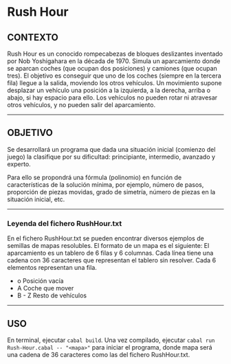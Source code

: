 # Rush Hour
## CONTEXTO

Rush Hour es un conocido rompecabezas de bloques deslizantes inventado por Nob Yoshigahara en la década de 1970. Simula un aparcamiento donde se aparcan coches (que ocupan dos posiciones) y camiones (que ocupan tres). El objetivo es conseguir que uno de los coches (siempre en la tercera fila) llegue a la salida, moviendo los otros vehículos. Un movimiento supone desplazar un vehículo una posición a la izquierda, a la derecha, arriba o abajo, si hay espacio para ello. Los vehículos no pueden rotar ni atravesar otros vehículos, y no pueden salir del aparcamiento. 

--------------------------------------------------------------------------------------

## OBJETIVO

Se desarrollará un programa que dada una situación inicial (comienzo del juego) la clasifique por su dificultad: principiante, intermedio, avanzado y experto.

Para ello se propondrá una fórmula (polinomio) en función de características de la solución mínima, por ejemplo, número de pasos, proporción de piezas movidas, grado de simetría, número de piezas en la situación inicial, etc.

--------------------------------------------------------------------------------------

### Leyenda del fichero RushHour.txt
En el fichero RushHour.txt se pueden encontrar diversos ejemplos de semillas de mapas resolubles. El formato de un mapa es el siguiente:
El aparcamiento es un tablero de 6 filas y 6 columnas.
Cada línea tiene una cadena con 36 caracteres que representan el tablero sin resolver. Cada 6 elementos representan una fila.
- o Posición vacía
- A Coche que mover
- B - Z Resto de vehículos

--------------------------------------------------------------------------------------

## USO
En terminal, ejecutar `cabal build`. Una vez compilado, ejecutar `cabal run Rush-Hour.cabal -- "<mapa>"` para iniciar el programa, donde mapa será una cadena de 36 caracteres como las del fichero RushHour.txt.